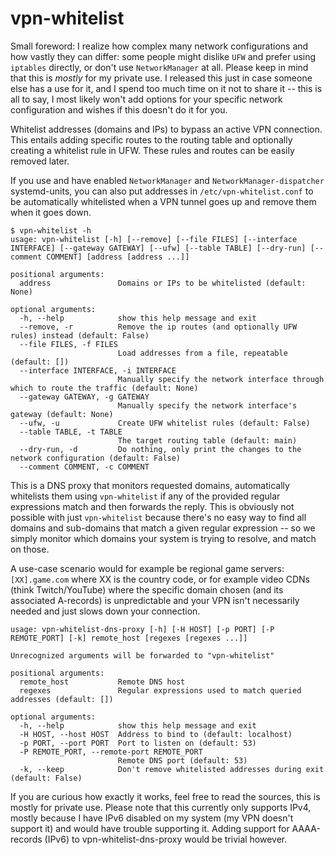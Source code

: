 # vpn-whitelist

Small foreword: I realize how complex many network configurations and how vastly they
can differ: some people might dislike `UFW` and prefer using `iptables` directly, or
don't use `NetworkManager` at all. Please keep in mind that this is _mostly_ for my
private use. I released this just in case someone else has a use for it, and I spend too
much time on it not to share it -- this is all to say, I most likely won't add options
for your specific network configuration and wishes if this doesn't do it for you.

Whitelist addresses (domains and IPs) to bypass an active VPN connection. This entails
adding specific routes to the routing table and optionally creating a whitelist rule in
UFW. These rules and routes can be easily removed later.

If you use and have enabled `NetworkManager` and `NetworkManager-dispatcher`
systemd-units, you can also put addresses in `/etc/vpn-whitelist.conf` to be
automatically whitelisted when a VPN tunnel goes up and remove them when it goes down.

```
$ vpn-whitelist -h                                                                                                                                                              
usage: vpn-whitelist [-h] [--remove] [--file FILES] [--interface INTERFACE] [--gateway GATEWAY] [--ufw] [--table TABLE] [--dry-run] [--comment COMMENT] [address [address ...]]

positional arguments:
  address               Domains or IPs to be whitelisted (default: None)

optional arguments:
  -h, --help            show this help message and exit
  --remove, -r          Remove the ip routes (and optionally UFW rules) instead (default: False)
  --file FILES, -f FILES
                        Load addresses from a file, repeatable (default: [])
  --interface INTERFACE, -i INTERFACE
                        Manually specify the network interface through which to route the traffic (default: None)
  --gateway GATEWAY, -g GATEWAY
                        Manually specify the network interface's gateway (default: None)
  --ufw, -u             Create UFW whitelist rules (default: False)
  --table TABLE, -t TABLE
                        The target routing table (default: main)
  --dry-run, -d         Do nothing, only print the changes to the network configuration (default: False)
  --comment COMMENT, -c COMMENT
```


This is a DNS proxy that monitors requested domains, automatically whitelists them
using `vpn-whitelist` if any of the provided regular expressions match and then forwards
the reply. This is obviously not possible with just `vpn-whitelist` because there's no
easy way to find all domains and sub-domains that match a given regular expression -- so
we simply monitor which domains your system is trying to resolve, and match on those.

A use-case scenario would for example be regional game servers: `[XX].game.com` where XX
is the country code, or for example video CDNs (think Twitch/YouTube) where the specific
domain chosen (and its associated A-records) is unpredictable and your VPN isn't
necessarily needed and just slows down your connection.

```
usage: vpn-whitelist-dns-proxy [-h] [-H HOST] [-p PORT] [-P REMOTE_PORT] [-k] remote_host [regexes [regexes ...]]

Unrecognized arguments will be forwarded to "vpn-whitelist"

positional arguments:
  remote_host           Remote DNS host
  regexes               Regular expressions used to match queried addresses (default: [])

optional arguments:
  -h, --help            show this help message and exit
  -H HOST, --host HOST  Address to bind to (default: localhost)
  -p PORT, --port PORT  Port to listen on (default: 53)
  -P REMOTE_PORT, --remote-port REMOTE_PORT
                        Remote DNS port (default: 53)
  -k, --keep            Don't remove whitelisted addresses during exit (default: False)
```


If you are curious how exactly it works, feel free to read the sources, this is mostly
for private use. Please note that this currently only supports IPv4, mostly because I
have IPv6 disabled on my system (my VPN doesn't support it) and would have trouble
supporting it. Adding support for AAAA-records (IPv6) to vpn-whitelist-dns-proxy would
be trivial however.

